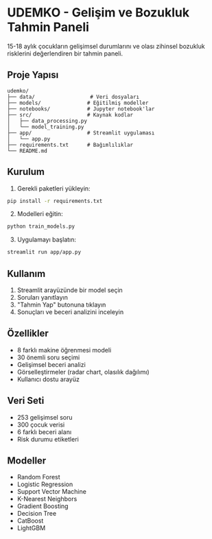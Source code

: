 # UDEMKO - Gelişim ve Bozukluk Tahmin Paneli

15-18 aylık çocukların gelişimsel durumlarını ve olası zihinsel bozukluk risklerini değerlendiren bir tahmin paneli.

## Proje Yapısı

```
udemko/
├── data/                  # Veri dosyaları
├── models/               # Eğitilmiş modeller
├── notebooks/            # Jupyter notebook'lar
├── src/                  # Kaynak kodlar
│   ├── data_processing.py
│   └── model_training.py
├── app/                  # Streamlit uygulaması
│   └── app.py
├── requirements.txt      # Bağımlılıklar
└── README.md
```

## Kurulum

1. Gerekli paketleri yükleyin:
```bash
pip install -r requirements.txt
```

2. Modelleri eğitin:
```bash
python train_models.py
```

3. Uygulamayı başlatın:
```bash
streamlit run app/app.py
```

## Kullanım

1. Streamlit arayüzünde bir model seçin
2. Soruları yanıtlayın
3. "Tahmin Yap" butonuna tıklayın
4. Sonuçları ve beceri analizini inceleyin

## Özellikler

- 8 farklı makine öğrenmesi modeli
- 30 önemli soru seçimi
- Gelişimsel beceri analizi
- Görselleştirmeler (radar chart, olasılık dağılımı)
- Kullanıcı dostu arayüz

## Veri Seti

- 253 gelişimsel soru
- 300 çocuk verisi
- 6 farklı beceri alanı
- Risk durumu etiketleri

## Modeller

- Random Forest
- Logistic Regression
- Support Vector Machine
- K-Nearest Neighbors
- Gradient Boosting
- Decision Tree
- CatBoost
- LightGBM 